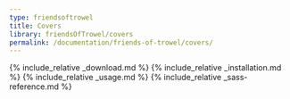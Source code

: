 ```yaml
---
type: friendsoftrowel
title: Covers
library: friendsOfTrowel/covers
permalink: /documentation/friends-of-trowel/covers/
---
```


{% include_relative _download.md %}
{% include_relative _installation.md %}
{% include_relative _usage.md %}
{% include_relative _sass-reference.md %}
<!-- {% include_relative _javascript-reference.md %} -->
